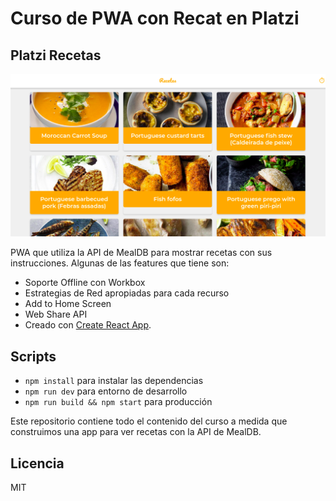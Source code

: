 # Curso de PWA con Recat en Platzi

## Platzi Recetas

![Captura de Recetas](.readme-static/Captura.png)

PWA que utiliza la API de MealDB para mostrar recetas con sus instrucciones. Algunas de las features que tiene son:

* Soporte Offline con Workbox
* Estrategias de Red apropiadas para cada recurso
* Add to Home Screen
* Web Share API
* Creado con [Create React App](https://github.com/facebookincubator/create-react-app).

## Scripts

* `npm install` para instalar las dependencias
* `npm run dev` para entorno de desarrollo
* `npm run build && npm start` para producción

Este repositorio contiene todo el contenido del curso a medida que construimos una app para ver recetas con la API de MealDB.
## Licencia

MIT

